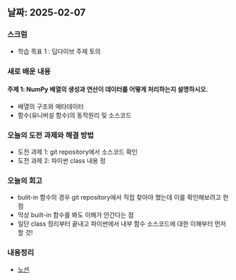
## 날짜: 2025-02-07

### 스크럼
- 학습 목표 1 : 딥다이브 주제 토의

### 새로 배운 내용
#### 주제 1: NumPy 배열의 생성과 연산이 데이터를 어떻게 처리하는지 설명하시오.
- 배열의 구조와 메타데이터
- 함수(유니버설 함수)의 동작원리 및 소스코드

### 오늘의 도전 과제와 해결 방법
- 도전 과제 1: git repository에서 소스코드 확인
- 도전 과제 2: 파이썬 class 내용 정

### 오늘의 회고
- bulit-in 함수의 경우 git repository에서 직접 찾아야 했는데 이를 확인해보려고 한 점
- 막상 built-in 함수를 봐도 이해가 안간다는 점
- 일단 class 정리부터 끝내고 파이썬에서 내부 함수 소스코드에 대한 이해부터 먼저 할 것!

### 내용정리
- [노션](https://www.notion.so/250207-2-19375a6ebc0a80b0b5adeea89005a4dd?pvs=4)
